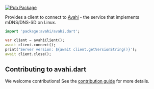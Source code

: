 [![Pub Package](https://img.shields.io/pub/v/avahi.svg)](https://pub.dev/packages/avahi)

Provides a client to connect to [Avahi](https://www.avahi.org/) - the service that implements mDNS/DNS-SD on Linux.

```dart
import 'package:avahi/avahi.dart';

var client = avahiClient();
await client.connect();
print('Server version: ${await client.getVersionString()}');
await client.close();
```

## Contributing to avahi.dart

We welcome contributions! See the [contribution guide](CONTRIBUTING.md) for more details.
